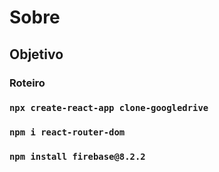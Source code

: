 # Sobre

## Objetivo

### Roteiro

### `npx create-react-app clone-googledrive`
### `npm i react-router-dom`
### `npm install firebase@8.2.2`

